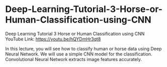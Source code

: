 # Deep-Learning-Tutorial-3-Horse-or-Human-Classification-using-CNN
Deep Learning Tutorial 3  Horse or Human Classification using CNN
YouTube Link: https://youtu.be/hQYDmHr3qt8

In this lecture, you will see how to classify human or horse data using Deep Neural Network. We will use a simple CNN model for the classification. Convolutional Neural Network extracts image features accurately.
